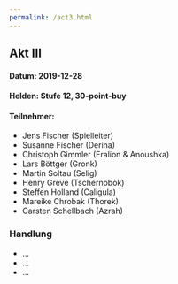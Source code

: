 ```yaml
---
permalink: /act3.html
---
```


## Akt III

#### Datum: 2019-12-28

#### Helden: Stufe 12, 30-point-buy

#### Teilnehmer:

* Jens Fischer (Spielleiter)
* Susanne Fischer (Derina)
* Christoph Gimmler (Eralion & Anoushka)
* Lars Böttger (Gronk)
* Martin Soltau (Selig)
* Henry Greve (Tschernobok)
* Steffen Holland (Caligula)
* Mareike Chrobak (Thorek)
* Carsten Schellbach (Azrah)

### Handlung

* ...
* ...
* ...
